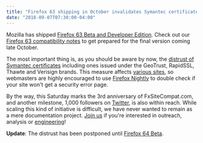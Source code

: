 ```yaml
---
title: "Firefox 63 shipping in October invalidates Symantec certificates used by many sites"
date: "2018-09-07T07:30:00-04:00"
---
```

Mozilla has shipped [Firefox 63 Beta and Developer Edition](https://www.mozilla.org/firefox/channel/desktop/). Check out our [Firefox 63 compatibility notes](https://www.fxsitecompat.com/en-CA/versions/63/) to get prepared for the final version coming late October.

The most important thing is, as you should be aware by now, the [distrust of Symantec certificates](https://www.fxsitecompat.com/en-CA/docs/2018/symantec-geotrust-rapidssl-thawte-verisign-certificates-will-all-be-distrusted-in-october-2018/) including ones issued under the GeoTrust, RapidSSL, Thawte and Verisign brands. This measure affects [various sites](https://bugzilla.mozilla.org/show_bug.cgi?id=1484006), so webmasters are highly encouraged to use [Firefox Nightly](https://www.mozilla.org/firefox/channel/desktop/#nightly) to double check if your site won't get a security error page.

By the way, this Saturday marks the 3rd anniversary of FxSiteCompat.com, and another milestone, 1,000 followers on [Twitter](https://twitter.com/FxSiteCompat), is also within reach. While scaling this kind of initiative is difficult, we have never wanted to remain as a mere documentation project. [Join us](https://www.fxsitecompat.com/en-CA/contribute/) if you're interested in outreach, analysis or [engineering](https://www.fxsitecompat.com/en-CA/tools/)!

**Update**: The distrust has been postponed until [Firefox 64 Beta](https://www.fxsitecompat.com/en-CA/blog/2018/firefox-64-beta-comes-with-symantec-distrust-enabled/).
